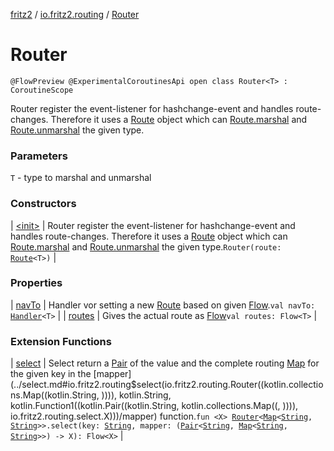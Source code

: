[fritz2](../../index.md) / [io.fritz2.routing](../index.md) / [Router](./index.md)

# Router

`@FlowPreview @ExperimentalCoroutinesApi open class Router<T> : CoroutineScope`

Router register the event-listener for hashchange-event and
handles route-changes. Therefore it uses a [Route](../-route/index.md) object
which can [Route.marshal](../-route/marshal.md) and [Route.unmarshal](../-route/unmarshal.md) the given type.

### Parameters

`T` - type to marshal and unmarshal

### Constructors

| [&lt;init&gt;](-init-.md) | Router register the event-listener for hashchange-event and handles route-changes. Therefore it uses a [Route](../-route/index.md) object which can [Route.marshal](../-route/marshal.md) and [Route.unmarshal](../-route/unmarshal.md) the given type.`Router(route: `[`Route`](../-route/index.md)`<T>)` |

### Properties

| [navTo](nav-to.md) | Handler vor setting a new [Route](../-route/index.md) based on given [Flow](#).`val navTo: `[`Handler`](../../io.fritz2.binding/-handler/index.md)`<T>` |
| [routes](routes.md) | Gives the actual route as [Flow](#)`val routes: Flow<T>` |

### Extension Functions

| [select](../select.md) | Select return a [Pair](https://kotlinlang.org/api/latest/jvm/stdlib/kotlin/-pair/index.html) of the value and the complete routing [Map](https://kotlinlang.org/api/latest/jvm/stdlib/kotlin.collections/-map/index.html) for the given key in the [mapper](../select.md#io.fritz2.routing$select(io.fritz2.routing.Router((kotlin.collections.Map((kotlin.String, )))), kotlin.String, kotlin.Function1((kotlin.Pair((kotlin.String, kotlin.collections.Map((, )))), io.fritz2.routing.select.X)))/mapper) function.`fun <X> `[`Router`](./index.md)`<`[`Map`](https://kotlinlang.org/api/latest/jvm/stdlib/kotlin.collections/-map/index.html)`<`[`String`](https://kotlinlang.org/api/latest/jvm/stdlib/kotlin/-string/index.html)`, `[`String`](https://kotlinlang.org/api/latest/jvm/stdlib/kotlin/-string/index.html)`>>.select(key: `[`String`](https://kotlinlang.org/api/latest/jvm/stdlib/kotlin/-string/index.html)`, mapper: (`[`Pair`](https://kotlinlang.org/api/latest/jvm/stdlib/kotlin/-pair/index.html)`<`[`String`](https://kotlinlang.org/api/latest/jvm/stdlib/kotlin/-string/index.html)`, `[`Map`](https://kotlinlang.org/api/latest/jvm/stdlib/kotlin.collections/-map/index.html)`<`[`String`](https://kotlinlang.org/api/latest/jvm/stdlib/kotlin/-string/index.html)`, `[`String`](https://kotlinlang.org/api/latest/jvm/stdlib/kotlin/-string/index.html)`>>) -> X): Flow<X>` |

